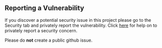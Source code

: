 ## Reporting a Vulnerability

If you discover a potential security issue in this project please go to the Security tab and privately report the vulnerability.  Click [here](https://docs.github.com/en/code-security/security-advisories/guidance-on-reporting-and-writing-information-about-vulnerabilities/privately-reporting-a-security-vulnerability#privately-reporting-a-security-vulnerability) for help on to privately report a security concern.

Please do **not** create a public github issue.
